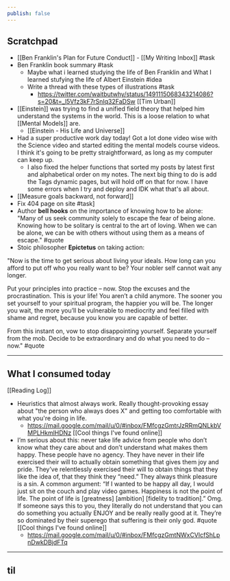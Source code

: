 ```yaml
---
publish: false
---
```


## Scratchpad
- [[Ben Franklin's Plan for Future Conduct]] - [[My Writing Inbox]] #task 
- Ben Franklin book summary #task
	- Maybe what i learned studying the life of Ben Franklin and What I learned stufying the life of Albert Einstein #idea
	- Write a thread with these types of illustrations #task 
		- https://twitter.com/waitbutwhy/status/1491115068343214086?s=20&t=_l5Vfz3kF7rSnIq32FaDSw [[Tim Urban]]
- [[Einstein]] was trying to find a unified field theory that helped him understand the systems in the world. This is a loose relation to what [[Mental Models]] are. 
	- [[Einstein - His Life and Universe]]
- Had a super productive work day today! Got a lot done video wise with the Science video and started editing the mental models course videos. I think it's going to be pretty straightforward, as long as my computer can keep up.
	- I also fixed the helper functions that sorted my posts by latest first and alphabetical order on my notes. The next big thing to do is add the Tags dynamic pages, but will hold off on that for now. I have some errors when I try and deploy and IDK what that's all about.
- [[Measure goals backward, not forward]]
- Fix 404 page on site #task]
- Author **bell hooks** on the importance of knowing how to be alone: "Many of us seek community solely to escape the fear of being alone. Knowing how to be solitary is central to the art of loving. When we can be alone, we can be with others without using them as a means of escape." #quote 
- Stoic philosopher **Epictetus** on taking action:

"Now is the time to get serious about living your ideals. How long can you afford to put off who you really want to be? Your nobler self cannot wait any longer.

Put your principles into practice – now. Stop the excuses and the procrastination. This is your life! You aren’t a child anymore. The sooner you set yourself to your spiritual program, the happier you will be. The longer you wait, the more you’ll be vulnerable to mediocrity and feel filled with shame and regret, because you know you are capable of better.

From this instant on, vow to stop disappointing yourself. Separate yourself from the mob. Decide to be extraordinary and do what you need to do – now." #quote  



***
## What I consumed today
[[Reading Log]]

- Heuristics that almost always work. Really thought-provoking essay about "the person who always does X" and getting too comfortable with what you're doing in life.
	- https://mail.google.com/mail/u/0/#inbox/FMfcgzGmtrJzRRmQNLkbVMPLHkmlHDNz [[Cool things I've found online]]
- I’m serious about this: never take life advice from people who don’t know what they care about and don’t understand what makes them happy. These people have no agency. They have never in their life exercised their will to actually obtain something that gives them joy and pride. They’ve relentlessly exercised their will to obtain things that they like the idea of, that they think they “need.” They always think pleasure is a sin. A common argument: “If I wanted to be happy all day, I would just sit on the couch and play video games. Happiness is not the point of life. The point of life is [greatness] [ambition] [fidelity to tradition].” Omg. If someone says this to you, they literally do not understand that you can do something you actually ENJOY and be really really good at it. They’re so dominated by their superego that suffering is their only god. #quote [[Cool things I've found online]]
	- https://mail.google.com/mail/u/0/#inbox/FMfcgzGmtNWxCVlcfShLpnDwkDBjdFTq


***
## til


